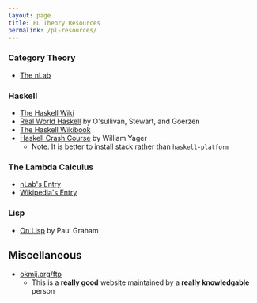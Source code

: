 ```yaml
---
layout: page
title: PL Theory Resources
permalink: /pl-resources/
---
```


### Category Theory

* [The nLab](https://ncatlab.org/nlab/show/HomePage)

### Haskell

* [The Haskell Wiki](https://wiki.haskell.org/Haskell)
* [Real World Haskell](http://book.realworldhaskell.org/read/) by O'sullivan, Stewart, and Goerzen
* [The Haskell Wikibook](https://en.wikibooks.org/wiki/Haskell)
* [Haskell Crash Course](http://yager.io/CrashCourse/Haskell.html) by William Yager
   * Note: It is better to install [stack](http://docs.haskellstack.org/en/stable/README/) rather than `haskell-platform`

### The Lambda Calculus

* [nLab's Entry](https://ncatlab.org/nlab/show/lambda-calculus)
* [Wikipedia's Entry](https://en.wikipedia.org/wiki/Lambda_calculus)

### Lisp

* [On Lisp](http://ep.yimg.com/ty/cdn/paulgraham/onlisp.pdf) by Paul Graham

## Miscellaneous

* [okmij.org/ftp](http://okmij.org/ftp/)
   * This is a **really good** website maintained by a **really knowledgable** person